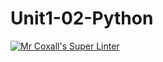 # Unit1-02-Python
[![Mr Coxall's Super Linter](https://github.com/ICS3U-C-Programming-SantiagoH/Unit1-02-Python/workflows/Mr%20Coxall's%20Super%20Linter/badge.svg)](https://github.com/ICS3U-C-Programming-SantiagoH/Unit1-02-Python/actions/)
